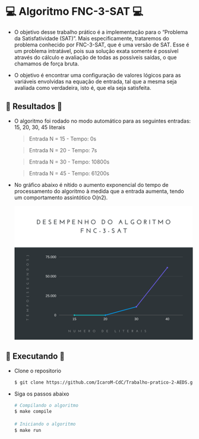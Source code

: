 # 💻 Algoritmo FNC-3-SAT 💻

- O objetivo desse trabalho prático é a implementação para o “Problema da Satisfatividade (SAT)”. Mais especificamente, trataremos do problema conhecido por FNC-3-SAT, que é uma versão de SAT. Esse é um problema intratável, pois sua solução exata somente é possível através do cálculo e avaliação de todas as possíveis saídas, o que chamamos de força bruta.

- O objetivo é encontrar uma configuração de valores lógicos para as variáveis envolvidas na equação de entrada, tal que a mesma seja avaliada como verdadeira, isto é, que ela seja satisfeita.

## 🧪 Resultados 🧪

* O algoritmo foi rodado no modo automático para as seguintes entradas: 15, 20, 30, 45 literais

	> Entrada N = 15 - Tempo: 0s
	
	> Entrada N = 20 - Tempo: 7s
	
	> Entrada N = 30 - Tempo: 10800s
	
	> Entrada N = 45 - Tempo: 61200s

- No gráfico abaixo é nítido o aumento exponencial do tempo de
    processamento do algoritmo à medida que a entrada aumenta, tendo
    um comportamento assintótico O(n2).


  ![grafico](https://github.com/IcaroM-CdC/Trabalho-pratico-2-AEDS/blob/main/imagens/Grafico%20desempenho.png)


## 🚀  Executando 🚀 

- Clone o repositorio

	```bash
	$ git clone https://github.com/IcaroM-CdC/Trabalho-pratico-2-AEDS.git
	```

- Siga os passos abaixo
	```bash
	# Compilando o algoritmo
	$ make compile

	# Iniciando o algoritmo
	$ make run
	```
